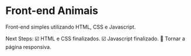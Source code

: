 # Front-end Animais
Front-end simples utilizando HTML, CSS e Javascript.

Next Steps:
☑️ HTML e CSS finalizados.
☑️ Javascript finalizado.
🔲 Tornar a página responsiva.
